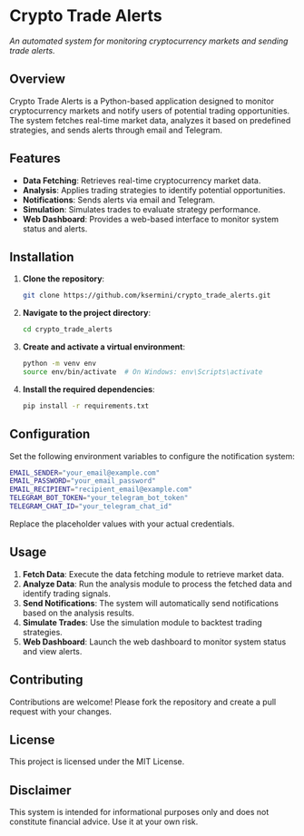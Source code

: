 # Crypto Trade Alerts

*An automated system for monitoring cryptocurrency markets and sending trade alerts.*

## Overview

Crypto Trade Alerts is a Python-based application designed to monitor cryptocurrency markets and notify users of potential trading opportunities. The system fetches real-time market data, analyzes it based on predefined strategies, and sends alerts through email and Telegram.

## Features

- **Data Fetching**: Retrieves real-time cryptocurrency market data.
- **Analysis**: Applies trading strategies to identify potential opportunities.
- **Notifications**: Sends alerts via email and Telegram.
- **Simulation**: Simulates trades to evaluate strategy performance.
- **Web Dashboard**: Provides a web-based interface to monitor system status and alerts.

## Installation

1. **Clone the repository**:

   ```bash
   git clone https://github.com/ksermini/crypto_trade_alerts.git
   ```

2. **Navigate to the project directory**:

   ```bash
   cd crypto_trade_alerts
   ```

3. **Create and activate a virtual environment**:

   ```bash
   python -m venv env
   source env/bin/activate  # On Windows: env\Scripts\activate
   ```

4. **Install the required dependencies**:

   ```bash
   pip install -r requirements.txt
   ```

## Configuration

Set the following environment variables to configure the notification system:

```bash
EMAIL_SENDER="your_email@example.com"
EMAIL_PASSWORD="your_email_password"
EMAIL_RECIPIENT="recipient_email@example.com"
TELEGRAM_BOT_TOKEN="your_telegram_bot_token"
TELEGRAM_CHAT_ID="your_telegram_chat_id"
```

Replace the placeholder values with your actual credentials.

## Usage

1. **Fetch Data**: Execute the data fetching module to retrieve market data.
2. **Analyze Data**: Run the analysis module to process the fetched data and identify trading signals.
3. **Send Notifications**: The system will automatically send notifications based on the analysis results.
4. **Simulate Trades**: Use the simulation module to backtest trading strategies.
5. **Web Dashboard**: Launch the web dashboard to monitor system status and view alerts.

## Contributing

Contributions are welcome! Please fork the repository and create a pull request with your changes.

## License

This project is licensed under the MIT License.

## Disclaimer

This system is intended for informational purposes only and does not constitute financial advice. Use it at your own risk.
